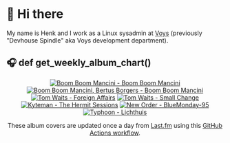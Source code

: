 # 👋 Hi there

My name is Henk and I work as a Linux sysadmin at <a href="https://www.voys.co/about/">Voys</a> (previously "Devhouse Spindle" aka Voys development department).

## 🎧 def get_weekly_album_chart()
<!-- lastfm -->
<p align="center"><a href="https://www.last.fm/music/Boom+Boom+Mancini/Boom+Boom+Mancini"><img src="https://lastfm.freetls.fastly.net/i/u/64s/da743dc71eaf11968539b00a77c3dcd8.jpg" title="Boom Boom Mancini - Boom Boom Mancini"></a> <a href="https://www.last.fm/music/Boom+Boom+Mancini,+Bertus+Borgers/Boom+Boom+Mancini"><img src="https://lastfm.freetls.fastly.net/i/u/64s/4998a94a54482084f0c476f39a5a8d9a.jpg" title="Boom Boom Mancini, Bertus Borgers - Boom Boom Mancini"></a> <a href="https://www.last.fm/music/Tom+Waits/Foreign+Affairs"><img src="https://lastfm.freetls.fastly.net/i/u/64s/a677928812ad4c72b81a9d5f279d6072.png" title="Tom Waits - Foreign Affairs"></a> <a href="https://www.last.fm/music/Tom+Waits/Small+Change"><img src="https://lastfm.freetls.fastly.net/i/u/64s/8582bb4e00317be8e080e715b3f4ca04.jpg" title="Tom Waits - Small Change"></a> <a href="https://www.last.fm/music/Kyteman/The+Hermit+Sessions"><img src="https://lastfm.freetls.fastly.net/i/u/64s/66db856b1b9e4d15b08905635e6e9bd9.jpg" title="Kyteman - The Hermit Sessions"></a> <a href="https://www.last.fm/music/New+Order/BlueMonday-95"><img src="https://lastfm.freetls.fastly.net/i/u/64s/9714587fc547f600eb2937caac852809.png" title="New Order - BlueMonday-95"></a> <a href="https://www.last.fm/music/Typhoon/Lichthuis"><img src="https://lastfm.freetls.fastly.net/i/u/64s/8d96520d61bf5ac87b4c645704c3b335.jpg" title="Typhoon - Lichthuis"></a> </p>

<p align="center">These album covers are updated once a day from <a href="https://www.last.fm/user/hbokh">Last.fm</a> using this <a href="https://github.com/marketplace/actions/lastfm-to-markdown">GitHub Actions workflow</a>.</p>
